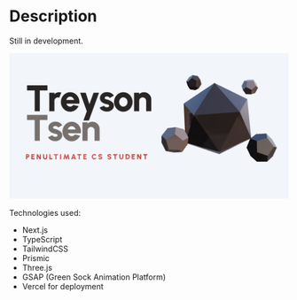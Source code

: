 # Description

Still in development.

![alt text](https://github.com/p0nyo/portfolio-website/blob/main/portfolio-home.jpg?raw=true)

Technologies used:
- Next.js
- TypeScript
- TailwindCSS
- Prismic
- Three.js
- GSAP (Green Sock Animation Platform)
- Vercel for deployment
